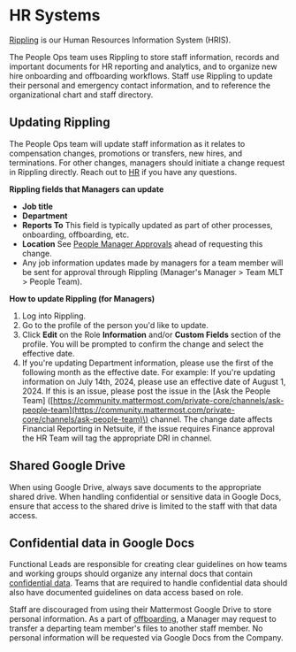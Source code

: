 # HR Systems

[Rippling](https://help.rippling.com/s/topic/0TO4o000000HsoAGAS/employee-resources) is our Human Resources Information System \(HRIS\).

The People Ops team uses Rippling to store staff information, records and important documents for HR reporting and analytics, and to organize new hire onboarding and offboarding workflows. Staff use Rippling to update their personal and emergency contact information, and to reference the organizational chart and staff directory.

## Updating Rippling

The People Ops team will update staff information as it relates to compensation changes, promotions or transfers, new hires, and terminations. For other changes, managers should initiate a change request in Rippling directly. Reach out to [HR](https://handbook.mattermost.com/operations/workplace/people#team) if you have any questions.

**Rippling fields that Managers can update**

* **Job title**
* **Department** 
* **Reports To** This field is typically updated as part of other processes, onboarding, offboarding, etc.
* **Location** See [People Manager Approvals](https://handbook.mattermost.com/contributors/onboarding/manager-onboarding-1#people-manager-approvals) ahead of requesting this change.
* Any job information updates made by managers for a team member will be sent for approval through Rippling (Manager's Manager > Team MLT > People Team). 

**How to update Rippling \(for Managers\)**

1. Log into Rippling.
2. Go to the profile of the person you'd like to update.
3. Click **Edit** on the Role **Information** and/or **Custom Fields** section of the profile. You will be prompted to confirm the change and select the effective date.
4. If you're updating Department information, please use the first of the following month as the effective date. For example: If you're updating information on July 14th, 2024, please use an effective date of August 1, 2024. If this is an issue, please post the issue in the \[Ask the People Team\] \([https://community.mattermost.com/private-core/channels/ask-people-team](https://community.mattermost.com/private-core/channels/ask-people-team)\) channel. The change date affects Financial Reporting in Netsuite, if the issue requires Finance approval the HR Team will tag the appropriate DRI in channel.

## Shared Google Drive

When using Google Drive, always save documents to the appropriate shared drive. When handling confidential or sensitive data in Google Docs, ensure that access to the shared drive is limited to the staff with that data access.

## Confidential data in Google Docs

Functional Leads are responsible for creating clear guidelines on how teams and working groups should organize any internal docs that contain [confidential data](https://handbook.mattermost.com/operations/operations/company-processes/publishing/publishing-guidelines/confidentiality-guidelines). Teams that are required to handle confidential data should also have documented guidelines on data access based on role.

Staff are discouraged from using their Mattermost Google Drive to store personal information. As a part of [offboarding](https://handbook.mattermost.com/operations/workplace/people/offboarding), a Manager may request to transfer a departing team member's files to another staff member. No personal information will be requested via Google Docs from the Company.

